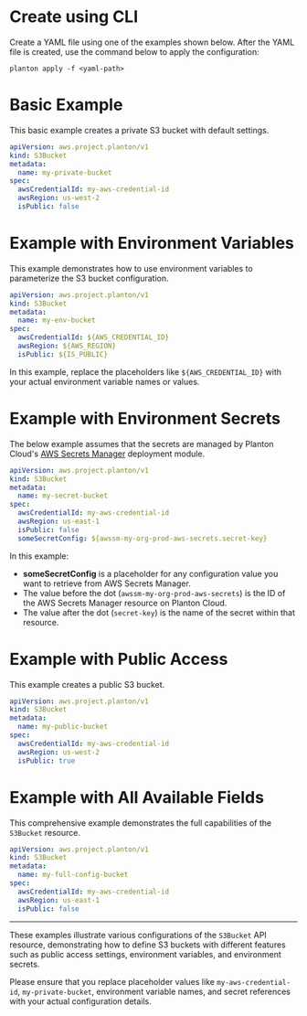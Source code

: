 # Create using CLI

Create a YAML file using one of the examples shown below. After the YAML file is created, use the command below to apply the configuration:

```shell
planton apply -f <yaml-path>
```

# Basic Example

This basic example creates a private S3 bucket with default settings.

```yaml
apiVersion: aws.project.planton/v1
kind: S3Bucket
metadata:
  name: my-private-bucket
spec:
  awsCredentialId: my-aws-credential-id
  awsRegion: us-west-2
  isPublic: false
```

# Example with Environment Variables

This example demonstrates how to use environment variables to parameterize the S3 bucket configuration.

```yaml
apiVersion: aws.project.planton/v1
kind: S3Bucket
metadata:
  name: my-env-bucket
spec:
  awsCredentialId: ${AWS_CREDENTIAL_ID}
  awsRegion: ${AWS_REGION}
  isPublic: ${IS_PUBLIC}
```

In this example, replace the placeholders like `${AWS_CREDENTIAL_ID}` with your actual environment variable names or values.

# Example with Environment Secrets

The below example assumes that the secrets are managed by Planton Cloud's [AWS Secrets Manager](https://buf.build/plantoncloud/planton-cloud-apis/docs/main:cloud.planton.apis.code2cloud.v1.aws.awssecretsmanager) deployment module.

```yaml
apiVersion: aws.project.planton/v1
kind: S3Bucket
metadata:
  name: my-secret-bucket
spec:
  awsCredentialId: my-aws-credential-id
  awsRegion: us-east-1
  isPublic: false
  someSecretConfig: ${awssm-my-org-prod-aws-secrets.secret-key}
```

In this example:

- **someSecretConfig** is a placeholder for any configuration value you want to retrieve from AWS Secrets Manager.
- The value before the dot (`awssm-my-org-prod-aws-secrets`) is the ID of the AWS Secrets Manager resource on Planton Cloud.
- The value after the dot (`secret-key`) is the name of the secret within that resource.

# Example with Public Access

This example creates a public S3 bucket.

```yaml
apiVersion: aws.project.planton/v1
kind: S3Bucket
metadata:
  name: my-public-bucket
spec:
  awsCredentialId: my-aws-credential-id
  awsRegion: us-west-2
  isPublic: true
```

# Example with All Available Fields

This comprehensive example demonstrates the full capabilities of the `S3Bucket` resource.

```yaml
apiVersion: aws.project.planton/v1
kind: S3Bucket
metadata:
  name: my-full-config-bucket
spec:
  awsCredentialId: my-aws-credential-id
  awsRegion: us-east-1
  isPublic: false
```

---

These examples illustrate various configurations of the `S3Bucket` API resource, demonstrating how to define S3 buckets with different features such as public access settings, environment variables, and environment secrets.

Please ensure that you replace placeholder values like `my-aws-credential-id`, `my-private-bucket`, environment variable names, and secret references with your actual configuration details.
